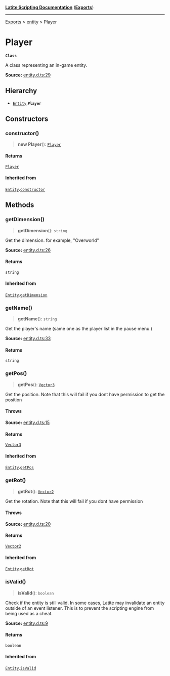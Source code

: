 [**Latite Scripting Documentation**](../../README.md) ([**Exports**](../../exports.md))

---

[Exports](../../exports.md) > [entity](../index.md) > Player

# Player

**`Class`**

A class representing an in-game entity.

**Source:** [entity.d.ts:29](https://github.com/LatiteScripting/latitescripting.github.io/blob/eee19f3/definitions/entity.d.ts#L29)

## Hierarchy

- [`Entity`](class.Entity.md).**`Player`**

## Constructors

### constructor()

> **new Player**(): [`Player`](class.Player.md)

#### Returns

[`Player`](class.Player.md)

#### Inherited from

[`Entity`](class.Entity.md).[`constructor`](class.Entity.md#constructor)

## Methods

### getDimension()

> **getDimension**(): `string`

Get the dimension.
for example, "Overworld"

**Source:** [entity.d.ts:26](https://github.com/LatiteScripting/latitescripting.github.io/blob/eee19f3/definitions/entity.d.ts#L26)

#### Returns

`string`

#### Inherited from

[`Entity`](class.Entity.md).[`getDimension`](class.Entity.md#getdimension)

### getName()

> **getName**(): `string`

Get the player's name (same one as the player list in the pause menu.)

**Source:** [entity.d.ts:33](https://github.com/LatiteScripting/latitescripting.github.io/blob/eee19f3/definitions/entity.d.ts#L33)

#### Returns

`string`

### getPos()

> **getPos**(): [`Vector3`](../../module.graphics/classes/class.Vector3.md)

Get the position. Note that this will fail if you dont have permission to get the position

#### Throws

**Source:** [entity.d.ts:15](https://github.com/LatiteScripting/latitescripting.github.io/blob/eee19f3/definitions/entity.d.ts#L15)

#### Returns

[`Vector3`](../../module.graphics/classes/class.Vector3.md)

#### Inherited from

[`Entity`](class.Entity.md).[`getPos`](class.Entity.md#getpos)

### getRot()

> **getRot**(): [`Vector2`](../../module.graphics/classes/class.Vector2.md)

Get the rotation. Note that this will fail if you dont have permission

#### Throws

**Source:** [entity.d.ts:20](https://github.com/LatiteScripting/latitescripting.github.io/blob/eee19f3/definitions/entity.d.ts#L20)

#### Returns

[`Vector2`](../../module.graphics/classes/class.Vector2.md)

#### Inherited from

[`Entity`](class.Entity.md).[`getRot`](class.Entity.md#getrot)

### isValid()

> **isValid**(): `boolean`

Check if the entity is still valid. In some cases, Latite may invalidate an entity outside of an
event listener. This is to prevent the scripting engine from being used as a cheat.

**Source:** [entity.d.ts:9](https://github.com/LatiteScripting/latitescripting.github.io/blob/eee19f3/definitions/entity.d.ts#L9)

#### Returns

`boolean`

#### Inherited from

[`Entity`](class.Entity.md).[`isValid`](class.Entity.md#isvalid)
